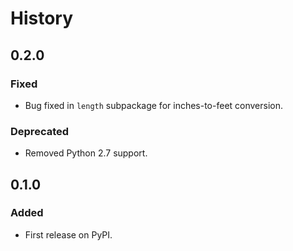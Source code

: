 # History

## 0.2.0
### Fixed
- Bug fixed in `length` subpackage for inches-to-feet conversion.
### Deprecated
- Removed Python 2.7 support.

## 0.1.0
### Added
- First release on PyPI.
